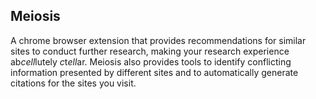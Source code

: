 ## Meiosis

A chrome browser extension that provides recommendations for similar sites to conduct further research, making your research experience ab*cell*lutely *c*t*ell*ar. Meiosis also provides tools to identify conflicting information presented by different sites and to automatically generate citations for the sites you visit.
